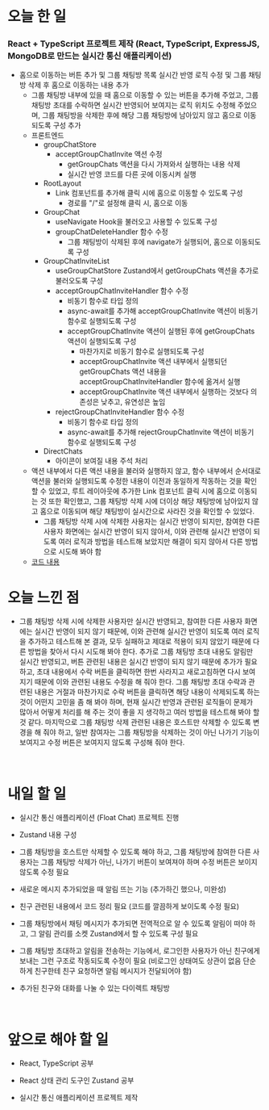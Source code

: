 # 오늘 한 일

### React + TypeScript 프로젝트 제작 (React, TypeScript, ExpressJS, MongoDB로 만드는 실시간 통신 애플리케이션)

- 홈으로 이동하는 버튼 추가 및 그룹 채팅방 목록 실시간 반영 로직 수정 및 그룹 채팅방 삭제 후 홈으로 이동하는 내용 추가
  - 그룹 채팅방 내부에 있을 때 홈으로 이동할 수 있는 버튼을 추가해 주었고, 그룹 채팅방 초대를 수락하면 실시간 반영되어 보여지는 로직 위치도 수정해 주었으며, 그룹 채팅방을 삭제한 후에 해당 그룹 채팅방에 남아있지 않고 홈으로 이동되도록 구성 추가
  - 프론트엔드
    - groupChatStore
      - acceptGroupChatInvite 액션 수정
        - getGroupChats 액션을 다시 가져와서 실행하는 내용 삭제
        - 실시간 반영 코드를 다른 곳에 이동시켜 실행
    - RootLayout
      - Link 컴포넌트를 추가해 클릭 시에 홈으로 이동할 수 있도록 구성
        - 경로를 "/"로 설정해 클릭 시, 홈으로 이동
    - GroupChat
      - useNavigate Hook을 불러오고 사용할 수 있도록 구성
      - groupChatDeleteHandler 함수 수정
        - 그룹 채팅방이 삭제된 후에 navigate가 실행되어, 홈으로 이동되도록 구성
    - GroupChatInviteList
      - useGroupChatStore Zustand에서 getGroupChats 액션을 추가로 불러오도록 구성
      - acceptGroupChatInviteHandler 함수 수정
        - 비동기 함수로 타입 정의
        - async-await를 추가해 acceptGroupChatInvite 액션이 비동기 함수로 실행되도록 구성
        - acceptGroupChatInvite 액션이 실행된 후에 getGroupChats 액션이 실행되도록 구성
          - 마찬가지로 비동기 함수로 실행되도록 구성
          - acceptGroupChatInvite 액션 내부에서 실행되던 getGroupChats 액션 내용을 acceptGroupChatInviteHandler 함수에 옮겨서 실행
          - acceptGroupChatInvite 액션 내부에서 실행하는 것보다 의존성은 낮추고, 유연성은 높임
      - rejectGroupChatInviteHandler 함수 수정
        - 비동기 함수로 타입 정의
        - async-await를 추가해 rejectGroupChatInvite 액션이 비동기 함수로 실행되도록 구성
    - DirectChats
      - 아이콘이 보여질 내용 주석 처리
  - 액션 내부에서 다른 액션 내용을 불러와 실행하지 않고, 함수 내부에서 순서대로 액션을 불러와 실행되도록 수정한 내용이 이전과 동일하게 작동하는 것을 확인할 수 있었고, 루트 레이아웃에 추가한 Link 컴포넌트 클릭 시에 홈으로 이동되는 것 또한 확인했고, 그룹 채팅방 삭제 시에 더이상 해당 채팅방에 남아있지 않고 홈으로 이동되며 해당 채팅방이 실시간으로 사라진 것을 확인할 수 있었다.
    - 그룹 채팅방 삭제 시에 삭제한 사용자는 실시간 반영이 되지만, 참여한 다른 사용자 화면에는 실시간 반영이 되지 않아서, 이와 관련해 실시간 반영이 되도록 여러 로직과 방법을 테스트해 보았지만 해결이 되지 않아서 다른 방법으로 시도해 봐야 함
  - [코드 내용](https://github.com/jeongsangtae/float-chat/commit/192be4eb9fdb2ee54c77b73c9034588382090962)

# 오늘 느낀 점

- 그룹 채팅방 삭제 시에 삭제한 사용자만 실시간 반영되고, 참여한 다른 사용자 화면에는 실시간 반영이 되지 않기 때문에, 이와 관련해 실시간 반영이 되도록 여러 로직을 추가하고 테스트해 본 결과, 모두 실패하고 제대로 적용이 되지 않았기 때문에 다른 방법을 찾아서 다시 시도해 봐야 한다. 추가로 그룹 채팅방 초대 내용도 알림만 실시간 반영되고, 버튼 관련된 내용은 실시간 반영이 되지 않기 때문에 추가가 필요하고, 초대 내용에서 수락 버튼을 클릭하면 한번 사라지고 새로고침하면 다시 보여지기 때문에 이와 관련된 내용도 수정을 해 줘야 한다. 그룹 채팅방 초대 수락과 관련된 내용은 거절과 마찬가지로 수락 버튼을 클릭하면 해당 내용이 삭제되도록 하는 것이 어떤지 고민을 좀 해 봐야 하며, 현재 실시간 반영과 관련된 로직들이 문제가 많아서 어떻게 처리를 해 주는 것이 좋을 지 생각하고 여러 방법을 테스트해 봐야 할 것 같다. 마지막으로 그룹 채팅방 삭제 관련된 내용은 호스트만 삭제할 수 있도록 변경을 해 줘야 하고, 일반 참여자는 그룹 채팅방을 삭제하는 것이 아닌 나가기 기능이 보여지고 수정 버튼은 보여지지 않도록 구성해 줘야 한다.

<br />

# 내일 할 일

- 실시간 통신 애플리케이션 (Float Chat) 프로젝트 진행

- Zustand 내용 구성

- 그룹 채팅방을 호스트만 삭제할 수 있도록 해야 하고, 그룹 채팅방에 참여한 다른 사용자는 그룹 채팅방 삭제가 아닌, 나가기 버튼이 보여져야 하며 수정 버튼은 보이지 않도록 수정 필요

- 새로운 메시지 추가되었을 때 알림 뜨는 기능 (추가하긴 했으나, 미완성)

- 친구 관련된 내용에서 코드 정리 필요 (코드를 깔끔하게 보이도록 수정 필요)

- 그룹 채팅방에서 채팅 메시지가 추가되면 전역적으로 알 수 있도록 알림이 떠야 하고, 그 알림 관리를 소켓 Zustand에서 할 수 있도록 구성 필요

- 그룹 채팅방 초대하고 알림을 전송하는 기능에서, 로그인한 사용자가 아닌 친구에게 보내는 그런 구조로 작동되도록 수정이 필요 (비로그인 상태여도 상관이 없음 단순하게 친구한테 친구 요청하면 알림 메시지가 전달되어야 함)

- 추가된 친구와 대화를 나눌 수 있는 다이렉트 채팅방

<br />

# 앞으로 해야 할 일

- React, TypeScript 공부

- React 상태 관리 도구인 Zustand 공부

- 실시간 통신 애플리케이션 프로젝트 제작
